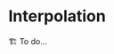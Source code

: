# Interpolation

🏗️ To do...

<!-- cf GW  sectyion 2.4.4
cf Formation des images 
PPV, bilinéaire, etc. + partir de l'image résultat -->